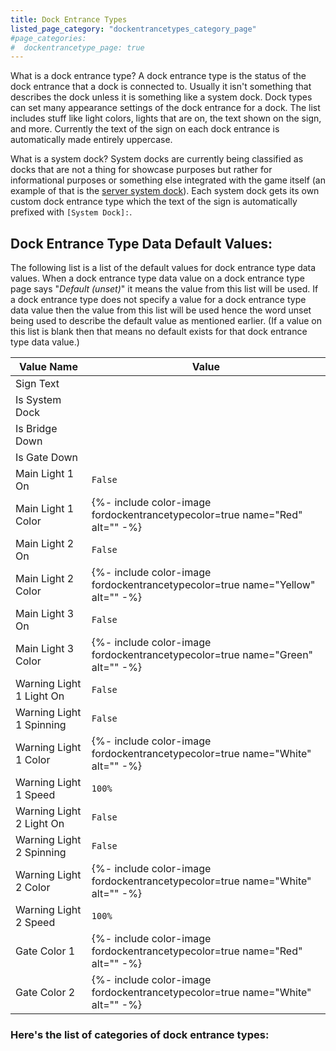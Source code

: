 ```yaml
---
title: Dock Entrance Types
listed_page_category: "dockentrancetypes_category_page"
#page_categories:
#  dockentrancetype_page: true
---
```


What is a dock entrance type? A dock entrance type is the status of the dock entrance that a dock is connected to. Usually it isn't something that describes the dock unless it is something like a system dock. Dock types can set many appearance settings of the dock entrance for a dock. The list includes stuff like light colors, lights that are on, the text shown on the sign, and more. Currently the text of the sign on each dock entrance is automatically made entirely uppercase.

What is a system dock? System docks are currently being classified as docks that are not a thing for showcase purposes but rather for informational purposes or something else integrated with the game itself (an example of that is the [server system dock](/RBAP-Wiki/Wiki/Docks/Category/In-Game#server-and-game-info-dock)). Each system dock gets its own custom dock entrance type which the text of the sign is automatically prefixed with `[System Dock]:`.

## Dock Entrance Type Data Default Values:

The following list is a list of the default values for dock entrance type data values. When a dock entrance type data value on a dock entrance type page says "*Default (unset)*" it means the value from this list will be used. If a dock entrance type does not specify a value for a dock entrance type data value then the value from this list will be used hence the word unset being used to describe the default value as mentioned earlier. (If a value on this list is blank then that means no default exists for that dock entrance type data value.)

| Value Name               | Value |
|-|-|
| Sign Text                |  |
| Is System Dock           |  |
| Is Bridge Down           |  |
| Is Gate Down             |  |
| Main Light 1 On          | `False` |
| Main Light 1 Color       | {%- include color-image fordockentrancetypecolor=true name="Red" alt="" -%} |
| Main Light 2 On          | `False` |
| Main Light 2 Color       | {%- include color-image fordockentrancetypecolor=true name="Yellow" alt="" -%} |
| Main Light 3 On          | `False` |
| Main Light 3 Color       | {%- include color-image fordockentrancetypecolor=true name="Green" alt="" -%} |
| Warning Light 1 Light On | `False` |
| Warning Light 1 Spinning | `False` |
| Warning Light 1 Color    | {%- include color-image fordockentrancetypecolor=true name="White" alt="" -%} |
| Warning Light 1 Speed    | `100%` |
| Warning Light 2 Light On | `False` |
| Warning Light 2 Spinning | `False` |
| Warning Light 2 Color    | {%- include color-image fordockentrancetypecolor=true name="White" alt="" -%} |
| Warning Light 2 Speed    | `100%` |
| Gate Color 1             | {%- include color-image fordockentrancetypecolor=true name="Red" alt="" -%} |
| Gate Color 2             | {%- include color-image fordockentrancetypecolor=true name="White" alt="" -%} |

### Here's the list of categories of dock entrance types:
